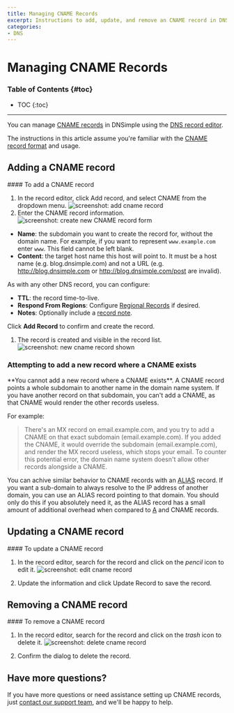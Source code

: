 ```yaml
---
title: Managing CNAME Records
excerpt: Instructions to add, update, and remove an CNAME record in DNSimple.
categories:
- DNS
---
```


# Managing CNAME Records

### Table of Contents {#toc}

* TOC
{:toc}

---

You can manage [CNAME records](/articles/cname-record) in DNSimple using the [DNS record editor](/articles/record-editor).

The instructions in this article assume you're familiar with the [CNAME record format](/articles/cname-record#record-format) and usage.

## Adding a CNAME record

<div class="section-steps" markdown="1">
#### To add a CNAME record

1. In the record editor, click <label>Add record</label>, and select <label>CNAME</label> from the dropdown menu.
  ![screenshot: add cname record](/files/cname-add-record.png)
1. Enter the CNAME record information.
  ![screenshot: create new CNAME record form](/files/record-cname-create-new.png)

  - **Name**: the subdomain you want to create the record for, without the domain name. For example, if you want to represent `www.example.com` enter `www`. This field cannot be left blank.
  - **Content**: the target host name this host will point to. It must be a host name (e.g. blog.dnsimple.com) and not a URL (e.g. http://blog.dnsimple.com or http://blog.dnsimple.com/post are invalid).

  As with any other DNS record, you can configure:

  - **TTL**: the record time-to-live.
  - **Respond From Regions**: Configure [Regional Records](/articles/regional-records/) if desired.
  - **Notes**: Optionally include a [record note](/articles/record-notes/).

  Click **Add Record** to confirm and create the record.

1. The record is created and visible in the record list.
  ![screenshot: new cname record shown](/files/cname-record-visible.png)

</div>

### Attempting to add a new record where a CNAME exists

<note>
**You cannot add a new record where a CNAME exists**. A CNAME record points a whole subdomain to another name in the domain name system. If you have another record on that subdomain, you can't add a CNAME, as that CNAME would render the other records useless.
</note>

For example:

> There's an MX record on email.example.com, and you try to add a CNAME on that exact subdomain (email.example.com). If you added the CNAME, it would override the subdomain (email.example.com), and render the MX record useless, which stops your email. To counter this potential error, the domain name system doesn't allow other records alongside a CNAME.

You can achive similar behavior to CNAME records with an [ALIAS](/articles/alias-record/) record. If you want a sub-domain to always resolve to the IP address of another domain, you can use an ALIAS record pointing to that domain. You should only do this if you absolutely need it, as the ALIAS record has a small amount of additional overhead when compared to [A](/articles/a-record/) and CNAME records.

## Updating a CNAME record

<div class="section-steps" markdown="1">
#### To update a CNAME record

1. In the record editor, search for the record and click on the _pencil_ icon to edit it.
  ![screenshot: edit cname record](/files/cname-record-edit.png)

1. Update the information and click <label>Update Record</label> to save the record.
</div>

## Removing a CNAME record

<div class="section-steps" markdown="1">
#### To remove a CNAME record

1. In the record editor, search for the record and click on the _trash_ icon to delete it.
  ![screenshot: delete cname record](/files/cname-record-delete.png)

1. Confirm the dialog to delete the record.
</div>

## Have more questions?

If you have more questions or need assistance setting up CNAME records, just [contact our support team](https://dnsimple.com/feedback), and we'll be happy to help.
